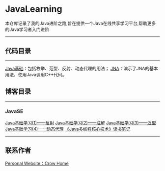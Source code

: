 # JavaLearning
本仓库记录了我的Java进阶之路,旨在提供一个Java在线共享学习平台,帮助更多的Java学习者入门进阶

---

## 代码目录
---
[Java基础](https://github.com/CrowHawk/JavaLearning/tree/master/Basic-java)：包括枚举、范型、反射、动态代理的用法；
[JNA](https://github.com/CrowHawk/JavaLearning/tree/master/JNAPointer)：演示了JNA的基本用法，使用Java调用C++代码。

## 博客目录
---
### JavaSE
[Java基础学习(1)——反射](https://crowhawk.github.io/2017/02/12/basic-java-reflect/)
[Java基础学习(2)——注解](https://crowhawk.github.io/2017/02/13/basic-java-annotation/)
[Java基础学习(3)——泛型](https://crowhawk.github.io/2017/02/21/basic-java-generic/)
[Java基础学习(4)——动态代理](https://crowhawk.github.io/2017/02/21/basic-java-proxy/)
[《Java多线程核心技术》读书笔记](https://crowhawk.github.io/2017/07/06/MultiThread/)

---
## 联系作者
[Personal Website：Crow Home](https://crowhawk.github.io/)
